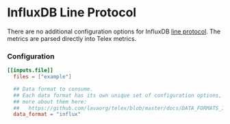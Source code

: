 # InfluxDB Line Protocol

There are no additional configuration options for InfluxDB [line protocol][]. The
metrics are parsed directly into Telex metrics.

[line protocol]: https://docs.influxdata.com/influxdb/latest/write_protocols/line/

### Configuration

```toml
[[inputs.file]]
  files = ["example"]

  ## Data format to consume.
  ## Each data format has its own unique set of configuration options, read
  ## more about them here:
  ##   https://github.com/lavaorg/telex/blob/master/docs/DATA_FORMATS_INPUT.md
  data_format = "influx"
```

